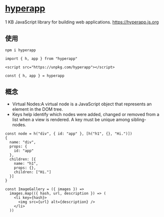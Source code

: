 # [hyperapp](https://github.com/hyperapp/hyperapp)

1 KB JavaScript library for building web applications. <https://hyperapp.js.org>

## 使用

```
npm i hyperapp

import { h, app } from "hyperapp"

<script src="https://unpkg.com/hyperapp"></script>

const { h, app } = hyperapp
```

## 概念

* Virtual Nodes:A virtual node is a JavaScript object that represents an element in the DOM tree.
* Keys help identify which nodes were added, changed or removed from a list when a view is rendered. A key must be unique among sibling-nodes.

```
const node = h("div", { id: "app" }, [h("h1", {}, "Hi.")])
{
  name: "div",
  props: {
    id: "app"
  },
  children: [{
    name: "h1",
    props: {},
    children: ["Hi."]
  }]
}

const ImageGallery = ({ images }) =>
  images.map(({ hash, url, description }) => (
    <li key={hash}>
      <img src={url} alt={description} />
    </li>
  ))
```
